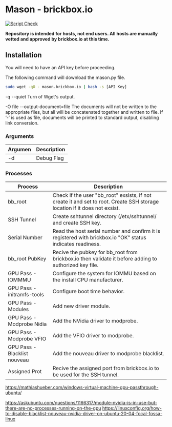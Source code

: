 # Mason - brickbox.io

[![Script Check](https://github.com/brickbox-io/mason/actions/workflows/shellcheck.yml/badge.svg)](https://github.com/brickbox-io/mason/actions/workflows/shellcheck.yml)

**Repository is intended for hosts, not end users. All hosts are manually vetted and approved by brickbox.io at this time.**

<!-- Use the mason.py script to connect a new host to the brickbox.io ecosystem. -->

## Installation

You will need to have an API key before proceeding.

The following command will download the mason.py file.

```bash
sudo wget -qO - mason.brickbox.io | bash -s [API Key]
```

-q
--quiet
    Turn of Wget's output.

-O file
--output-document=file
    The documents will not be written to the appropriate files, but all will be concatenated together and written to file.
    If ‘-’ is used as file, documents will be printed to standard output, disabling link conversion.

### Arguments

| Argumen | Description |
|---------|-------------|
| -d      | Debug Flag  |

### Processes

| Process                      | Description                                                                                                               |
|------------------------------|---------------------------------------------------------------------------------------------------------------------------|
| bb_root                      | Check if the user "bb_root" exsists, if not create it and set to root. Create SSH storage location if it does not exsist. |
| SSH Tunnel                   | Create sshtunnel directory (/etx/sshtunnel/ and create SSH key.                                                           |
| Serial Number                | Read the host serial number and confirm it is registered with brickbox.io "OK" status indicates readiness.                |
| bb_root PubKey               | Recive the pubkey for bb_root from brickbox.io then validate it before adding to authorized key file.                     |
| GPU Pass - IOMMMU            | Configure the system for IOMMU based on the install CPU manufacturer.                                                     |
| GPU Pass - initramfs-tools   | Configure boot time behavior.                                                                                             |
| GPU Pass - Modules           | Add new driver module.                                                                                                    |
| GPU Pass - Modprobe Nidia    | Add the NVidia driver to modprobe.                                                                                        |
| GPU Pass - Modprobe VFIO     | Add the VFIO driver to modprobe.                                                                                          |
| GPU Pass - Blacklist nouveau | Add the nouveau driver to modprobe blacklist.                                                                             |
| Assigned Prot                | Recive the assigned port from brickbox.io to be used for the SSH tunnel.                                                  |


https://mathiashueber.com/windows-virtual-machine-gpu-passthrough-ubuntu/







https://askubuntu.com/questions/1166317/module-nvidia-is-in-use-but-there-are-no-processes-running-on-the-gpu
https://linuxconfig.org/how-to-disable-blacklist-nouveau-nvidia-driver-on-ubuntu-20-04-focal-fossa-linux

